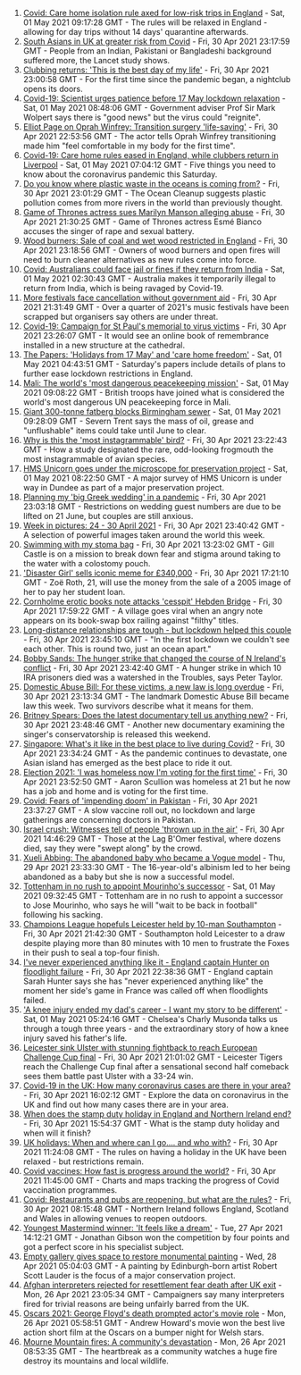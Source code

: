1. [Covid: Care home isolation rule axed for low-risk trips in England](https://www.bbc.co.uk/news/uk-56951974) - Sat, 01 May 2021 09:17:28 GMT - The rules will be relaxed in England - allowing for day trips without 14 days' quarantine afterwards.
2. [South Asians in UK at greater risk from Covid](https://www.bbc.co.uk/news/health-56944739) - Fri, 30 Apr 2021 23:17:59 GMT - People from an Indian, Pakistani or Bangladeshi background suffered more, the Lancet study shows.
3. [Clubbing returns: 'This is the best day of my life'](https://www.bbc.co.uk/news/newsbeat-56951642) - Fri, 30 Apr 2021 23:00:58 GMT - For the first time since the pandemic began, a nightclub opens its doors.
4. [Covid-19: Scientist urges patience before 17 May lockdown relaxation](https://www.bbc.co.uk/news/uk-56955105) - Sat, 01 May 2021 08:48:06 GMT - Government adviser Prof Sir Mark Wolpert says there is "good news" but the virus could "reignite".
5. [Elliot Page on Oprah Winfrey: Transition surgery 'life-saving'](https://www.bbc.co.uk/news/world-us-canada-56952345) - Fri, 30 Apr 2021 22:53:56 GMT - The actor tells Oprah Winfrey transitioning made him "feel comfortable in my body for the first time".
6. [Covid-19: Care home rules eased in England, while clubbers return in Liverpool](https://www.bbc.co.uk/news/uk-56952968) - Sat, 01 May 2021 07:04:12 GMT - Five things you need to know about the coronavirus pandemic this Saturday.
7. [Do you know where plastic waste in the oceans is coming from?](https://www.bbc.co.uk/news/science-environment-56937300) - Fri, 30 Apr 2021 23:01:29 GMT - The Ocean Cleanup suggests plastic pollution comes from more rivers in the world than previously thought.
8. [Game of Thrones actress sues Marilyn Manson alleging abuse](https://www.bbc.co.uk/news/world-us-canada-56951794) - Fri, 30 Apr 2021 21:30:25 GMT - Game of Thrones actress Esmé Bianco accuses the singer of rape and sexual battery.
9. [Wood burners: Sale of coal and wet wood restricted in England](https://www.bbc.co.uk/news/science-environment-56949426) - Fri, 30 Apr 2021 23:18:56 GMT - Owners of wood burners and open fires will need to burn cleaner alternatives as new rules come into force.
10. [Covid: Australians could face jail or fines if they return from India](https://www.bbc.co.uk/news/world-australia-56953052) - Sat, 01 May 2021 02:30:43 GMT - Australia makes it temporarily illegal to return from India, which is being ravaged by Covid-19.
11. [More festivals face cancellation without government aid](https://www.bbc.co.uk/news/business-56940145) - Fri, 30 Apr 2021 21:31:49 GMT - Over a quarter of 2021's music festivals have been scrapped but organisers say others are under threat.
12. [Covid-19: Campaign for St Paul's memorial to virus victims](https://www.bbc.co.uk/news/uk-56951552) - Fri, 30 Apr 2021 23:26:07 GMT - It would see an online book of remembrance installed in a new structure at the cathedral.
13. [The Papers: 'Holidays from 17 May' and 'care home freedom'](https://www.bbc.co.uk/news/blogs-the-papers-56952475) - Sat, 01 May 2021 04:43:51 GMT - Saturday's papers include details of plans to further ease lockdown restrictions in England.
14. [Mali: The world's 'most dangerous peacekeeping mission'](https://www.bbc.co.uk/news/world-africa-56949408) - Sat, 01 May 2021 09:08:22 GMT - British troops have joined what is considered the world's most dangerous UN peacekeeping force in Mali.
15. [Giant 300-tonne fatberg blocks Birmingham sewer](https://www.bbc.co.uk/news/uk-england-birmingham-56952152) - Sat, 01 May 2021 09:28:09 GMT - Severn Trent says the mass of oil, grease and "unflushable" items could take until June to clear.
16. [Why is this the 'most instagrammable' bird?](https://www.bbc.co.uk/news/science-environment-56946165) - Fri, 30 Apr 2021 23:22:43 GMT - How a study designated the rare, odd-looking frogmouth the most instagrammable of avian species.
17. [HMS Unicorn goes under the microscope for preservation project](https://www.bbc.co.uk/news/uk-scotland-tayside-central-56818539) - Sat, 01 May 2021 08:22:50 GMT - A major survey of HMS Unicorn is under way in Dundee as part of a major preservation project.
18. [Planning my 'big Greek wedding' in a pandemic](https://www.bbc.co.uk/news/uk-england-london-56913278) - Fri, 30 Apr 2021 23:03:18 GMT - Restrictions on wedding guest numbers are due to be lifted on 21 June, but couples are still anxious.
19. [Week in pictures: 24 - 30 April 2021](https://www.bbc.co.uk/news/in-pictures-56931344) - Fri, 30 Apr 2021 23:40:42 GMT - A selection of powerful images taken around the world this week.
20. [Swimming with my stoma bag](https://www.bbc.co.uk/news/uk-56936346) - Fri, 30 Apr 2021 13:23:02 GMT - Gill Castle is on a mission to break down fear and stigma around taking to the water with a colostomy pouch.
21. ['Disaster Girl' sells iconic meme for £340,000](https://www.bbc.co.uk/news/world-us-canada-56948514) - Fri, 30 Apr 2021 17:21:10 GMT - Zoë Roth, 21, will use the money from the sale of a 2005 image of her to pay her student loan.
22. [Cornholme erotic books note attacks 'cesspit' Hebden Bridge](https://www.bbc.co.uk/news/uk-england-leeds-56948184) - Fri, 30 Apr 2021 17:59:22 GMT - A village goes viral when an angry note appears on its book-swap box railing against "filthy" titles.
23. [Long-distance relationships are tough - but lockdown helped this couple](https://www.bbc.co.uk/news/uk-56762942) - Fri, 30 Apr 2021 23:45:10 GMT - "In the first lockdown we couldn't see each other. This is round two, just an ocean apart."
24. [Bobby Sands: The hunger strike that changed the course of N Ireland's conflict](https://www.bbc.co.uk/news/stories-56937259) - Fri, 30 Apr 2021 23:42:40 GMT - A hunger strike in which 10 IRA prisoners died was a watershed in the Troubles, says Peter Taylor.
25. [Domestic Abuse Bill: For these victims, a new law is long overdue](https://www.bbc.co.uk/news/uk-56945169) - Fri, 30 Apr 2021 23:13:34 GMT - The landmark Domestic Abuse Bill became law this week. Two survivors describe what it means for them.
26. [Britney Spears: Does the latest documentary tell us anything new?](https://www.bbc.co.uk/news/entertainment-arts-56801778) - Fri, 30 Apr 2021 23:48:46 GMT - Another new documentary examining the singer's conservatorship is released this weekend.
27. [Singapore: What's it like in the best place to live during Covid?](https://www.bbc.co.uk/news/world-asia-56939261) - Fri, 30 Apr 2021 23:34:24 GMT - As the pandemic continues to devastate, one Asian island has emerged as the best place to ride it out.
28. [Election 2021: 'I was homeless now I'm voting for the first time'](https://www.bbc.co.uk/news/uk-england-tyne-56860231) - Fri, 30 Apr 2021 23:52:50 GMT - Aaron Scullion was homeless at 21 but he now has a job and home and is voting for the first time.
29. [Covid: Fears of 'impending doom' in Pakistan](https://www.bbc.co.uk/news/world-asia-56888541) - Fri, 30 Apr 2021 23:37:27 GMT - A slow vaccine roll out, no lockdown and large gatherings are concerning doctors in Pakistan.
30. [Israel crush: Witnesses tell of people 'thrown up in the air'](https://www.bbc.co.uk/news/world-middle-east-56940704) - Fri, 30 Apr 2021 14:46:29 GMT - Those at the Lag B'Omer festival, where dozens died, say they were "swept along" by the crowd.
31. [Xueli Abbing: The abandoned baby who became a Vogue model](https://www.bbc.co.uk/news/world-asia-china-56464881) - Thu, 29 Apr 2021 23:33:30 GMT - The 16-year-old's albinism led to her being abandoned as a baby but she is now a successful model.
32. [Tottenham in no rush to appoint Mourinho's successor](https://www.bbc.co.uk/sport/football/56955341) - Sat, 01 May 2021 09:32:45 GMT - Tottenham are in no rush to appoint a successor to Jose Mourinho, who says he will "wait to be back in football" following his sacking.
33. [Champions League hopefuls Leicester held by 10-man Southampton](https://www.bbc.co.uk/sport/football/56854764) - Fri, 30 Apr 2021 21:42:30 GMT - Southampton hold Leicester to a draw despite playing more than 80 minutes with 10 men to frustrate the Foxes in their push to seal a top-four finish.
34. [I've never experienced anything like it - England captain Hunter on floodlight failure](https://www.bbc.co.uk/sport/rugby-union/56952822) - Fri, 30 Apr 2021 22:38:36 GMT - England captain Sarah Hunter says she has "never experienced anything like" the moment her side's game in France was called off when floodlights failed.
35. ['A knee injury ended my dad's career - I want my story to be different'](https://www.bbc.co.uk/sport/football/56887060) - Sat, 01 May 2021 05:24:16 GMT - Chelsea's Charly Musonda talks us through a tough three years - and the extraordinary story of how a knee injury saved his father's life.
36. [Leicester sink Ulster with stunning fightback to reach European Challenge Cup final](https://www.bbc.co.uk/sport/rugby-union/56922047) - Fri, 30 Apr 2021 21:01:02 GMT - Leicester Tigers reach the Challenge Cup final after a sensational second half comeback sees them battle past Ulster with a 33-24 win.
37. [Covid-19 in the UK: How many coronavirus cases are there in your area?](https://www.bbc.co.uk/news/uk-51768274) - Fri, 30 Apr 2021 16:02:12 GMT - Explore the data on coronavirus in the UK and find out how many cases there are in your area.
38. [When does the stamp duty holiday in England and Northern Ireland end?](https://www.bbc.co.uk/news/business-53319433) - Fri, 30 Apr 2021 15:54:37 GMT - What is the stamp duty holiday and when will it finish?
39. [UK holidays: When and where can I go.... and who with?](https://www.bbc.co.uk/news/explainers-52646738) - Fri, 30 Apr 2021 11:24:08 GMT - The rules on having a holiday in the UK have been relaxed - but restrictions remain.
40. [Covid vaccines: How fast is progress around the world?](https://www.bbc.co.uk/news/world-56237778) - Fri, 30 Apr 2021 11:45:00 GMT - Charts and maps tracking the progress of Covid vaccination programmes.
41. [Covid: Restaurants and pubs are reopening, but what are the rules?](https://www.bbc.co.uk/news/business-52977388) - Fri, 30 Apr 2021 08:15:48 GMT - Northern Ireland follows England, Scotland and Wales in allowing venues to reopen outdoors.
42. [Youngest Mastermind winner: 'It feels like a dream'](https://www.bbc.co.uk/news/uk-56900431) - Tue, 27 Apr 2021 14:12:21 GMT - Jonathan Gibson won the competition by four points and got a perfect score in his specialist subject.
43. [Empty gallery gives space to restore monumental painting](https://www.bbc.co.uk/news/uk-scotland-56900966) - Wed, 28 Apr 2021 05:04:03 GMT - A painting by Edinburgh-born artist Robert Scott Lauder is the focus of a major conservation project.
44. [Afghan interpreters rejected for resettlement fear death after UK exit](https://www.bbc.co.uk/news/world-asia-56831875) - Mon, 26 Apr 2021 23:05:34 GMT - Campaigners say many interpreters fired for trivial reasons are being unfairly barred from the UK.
45. [Oscars 2021: George Floyd's death prompted actor's movie role](https://www.bbc.co.uk/news/uk-wales-56878743) - Mon, 26 Apr 2021 05:58:51 GMT - Andrew Howard's movie won the best live action short film at the Oscars on a bumper night for Welsh stars.
46. [Mourne Mountain fires: A community's devastation](https://www.bbc.co.uk/news/uk-northern-ireland-56879021) - Mon, 26 Apr 2021 08:53:35 GMT - The heartbreak as a community watches a huge fire destroy its mountains and local wildlife.
